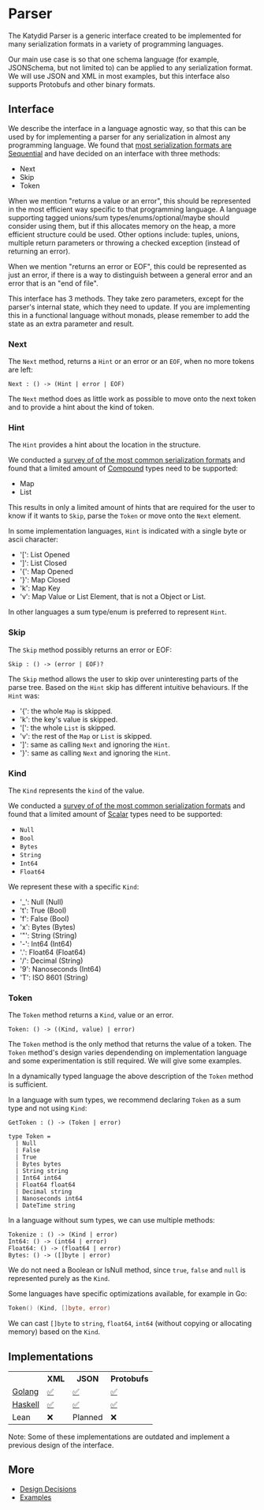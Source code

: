 # Parser

The Katydid Parser is a generic interface created to be implemented for many serialization formats in a variety of programming languages.

Our main use case is so that one schema language (for example, JSONSchema, but not limited to) can be applied to any serialization format.
We will use JSON and XML in most examples, but this interface also supports Protobufs and other binary formats.

## Interface

We describe the interface in a language agnostic way, so that this can be used by for implementing a parser for any serialization in almost any programming language.
We found that [most serialization formats are Sequential](./survey/comparison.md) and have decided on an interface with three methods:

* Next
* Skip
* Token

When we mention "returns a value or an error", this should be represented in the most efficient way specific to that programming language.
A language supporting tagged unions/sum types/enums/optional/maybe should consider using them, but if this allocates memory on the heap, a more efficient structure could be used.
Other options include: tuples, unions, multiple return parameters or throwing a checked exception (instead of returning an error).

When we mention "returns an error or EOF", this could be represented as just an error, if there is a way to distinguish between a general error and an error that is an "end of file".

This interface has 3 methods. They take zero parameters, except for the parser's internal state, which they need to update.
If you are implementing this in a functional language without monads, please remember to add the state as an extra parameter and result.

### Next

The `Next` method, returns a `Hint` or an error or an `EOF`, when no more tokens are left:

```
Next : () -> (Hint | error | EOF)
```

The `Next` method does as little work as possible to move onto the next token and to provide a hint about the kind of token.

### Hint

The `Hint` provides a hint about the location in the structure.

We conducted a [survey of of the most common serialization formats](./survey/Readme.md) and found that a limited amount of [Compound](./compound.md) types need to be supported:

* Map
* List

This results in only a limited amount of hints that are required for the user to know if it wants to `Skip`, parse the `Token` or move onto the `Next` element.

In some implementation languages, `Hint` is indicated with a single byte or ascii character:

* '[': List Opened
* ']': List Closed
* '{': Map Opened
* '}': Map Closed
* 'k': Map Key
* 'v': Map Value or List Element, that is not a Object or List.

In other languages a sum type/enum is preferred to represent `Hint`.

### Skip

The `Skip` method possibly returns an error or EOF:

```
Skip : () -> (error | EOF)?
```

The `Skip` method allows the user to skip over uninteresting parts of the parse tree.
Based on the `Hint` skip has different intuitive behaviours. If the `Hint` was:

* '{': the whole `Map` is skipped.
* 'k': the key's value is skipped.
* '[': the whole `List` is skipped.
* 'v': the rest of the `Map` or `List` is skipped.
* ']': same as calling `Next` and ignoring the `Hint`.
* '}': same as calling `Next` and ignoring the `Hint`.

### Kind

The `Kind` represents the `kind` of the value.

We conducted a [survey of of the most common serialization formats](./survey/Readme.md) and found that a limited amount of [Scalar](./scalar.md) types need to be supported:

* `Null`
* `Bool`
* `Bytes`
* `String`
* `Int64`
* `Float64`

We represent these with a specific `Kind`:

* '_': Null (Null)
* 't': True (Bool)
* 'f': False (Bool)
* 'x': Bytes (Bytes)
* '"': String (String)
* '-': Int64 (Int64)
* '.': Float64 (Float64)
* '/': Decimal (String)
* '9': Nanoseconds (Int64)
* 'T': ISO 8601 (String)

### Token

The `Token` method returns a `Kind`, value or an error.

```
Token: () -> ((Kind, value) | error)
```

The `Token` method is the only method that returns the value of a token.
The `Token` method's design varies dependending on implementation language and some experimentation is still required.
We will give some examples.

In a dynamically typed language the above description of the `Token` method is sufficient.

In a language with sum types, we recommend declaring `Token` as a sum type and not using `Kind`:
```
GetToken : () -> (Token | error)

type Token =
  | Null
  | False
  | True
  | Bytes bytes
  | String string
  | Int64 int64
  | Float64 float64
  | Decimal string
  | Nanoseconds int64
  | DateTime string
```

In a language without sum types, we can use multiple methods:
```
Tokenize : () -> (Kind | error)
Int64: () -> (int64 | error)
Float64: () -> (float64 | error)
Bytes: () -> ([]byte | error)
```
We do not need a Boolean or IsNull method, since `true`, `false` and `null` is represented purely as the `Kind`.

Some languages have specific optimizations available, for example in Go:
```go
Token() (Kind, []byte, error)
```
We can cast `[]byte` to `string`, `float64`, `int64` (without copying or allocating memory) based on the `Kind`.

## Implementations

<table>

<tr>
<th></th>
<th>XML</th>
<th>JSON</th>
<th>Protobufs</th>
</tr>

<tr>
<td><a href="https://github.com/katydid/parser-go">Golang</a></td>
<td><a href="https://github.com/katydid/parser-go-xml">✅</a></td>
<td><a href="https://github.com/katydid/parser-go-json">✅</a></td>
<td><a href="https://github.com/katydid/parser-go-proto">✅</a></td>
</tr>

<tr>
<td><a href="https://github.com/katydid/katydid-haskell">Haskell</a></td>
<td><a href="https://github.com/katydid/katydid-haskell/blob/master/src/Data/Katydid/Parser/Xml.hs">✅</a></td>
<td><a href="https://github.com/katydid/katydid-haskell/blob/master/src/Data/Katydid/Parser/Json.hs">✅</a></td>
<td><a href="https://github.com/katydid/katydid-haskell/blob/master/src/Data/Katydid/Parser/Protobuf/Protobuf.hs">✅</a></td>
</tr>

<tr>
<td>Lean</td>
<td>❌</td>
<td>Planned</td>
<td>❌</td>
</tr>

</table>

Note: Some of these implementations are outdated and implement a previous design of the interface.

## More

* [Design Decisions](./design.md)
* [Examples](./examples.md)
